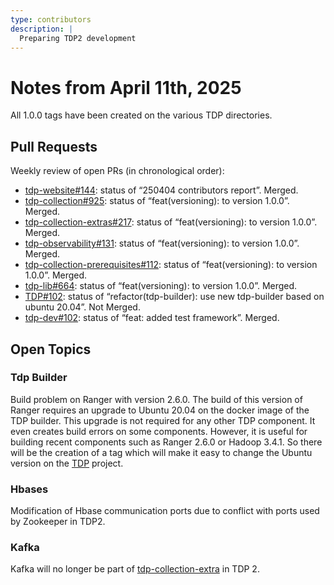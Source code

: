 ```yaml
---
type: contributors
description: |
  Preparing TDP2 development
---
```


# Notes from April 11th, 2025
 
All 1.0.0 tags have been created on the various TDP directories.

## Pull Requests

Weekly review of open PRs (in chronological order):

- [tdp-website#144](https://github.com/TOSIT-IO/tdp-website/pull/144): status of “250404 contributors report”. Merged.
- [tdp-collection#925](https://github.com/TOSIT-IO/tdp-collection/pull/925): status of “feat(versioning): to version 1.0.0”. Merged.
- [tdp-collection-extras#217](https://github.com/TOSIT-IO/tdp-collection-extras/pull/217): status of “feat(versioning): to version 1.0.0”. Merged.
- [tdp-observability#131](https://github.com/TOSIT-IO/tdp-observability/pull/131): status of “feat(versioning): to version 1.0.0”. Merged.
- [tdp-collection-prerequisites#112](https://github.com/TOSIT-IO/tdp-collection-prerequisites/pull/112): status of “feat(versioning): to version 1.0.0”. Merged.
- [tdp-lib#664](https://github.com/TOSIT-IO/tdp-lib/pull/644): status of “feat(versioning): to version 1.0.0”. Merged.
- [TDP#102](https://github.com/TOSIT-IO/TDP/pull/102): status of “refactor(tdp-builder): use new tdp-builder based on ubuntu 20.04”. Not Merged.
- [tdp-dev#102](https://github.com/TOSIT-IO/tdp-dev/pull/6): status of “feat: added test framework”. Merged.

## Open Topics

### Tdp Builder

Build problem on Ranger with version 2.6.0. The build of this version of Ranger requires an upgrade to Ubuntu 20.04 on the docker image of the TDP builder. This upgrade is not required for any other TDP component. It even creates build errors on some components. However, it is useful for building recent components such as Ranger 2.6.0 or Hadoop 3.4.1. So there will be the creation of a tag which will make it easy to change the Ubuntu version on the [TDP](https://github.com/TOSIT-IO/TDP/) project.

### Hbases

Modification of Hbase communication ports due to conflict with ports used by Zookeeper in TDP2.

### Kafka

Kafka will no longer be part of [tdp-collection-extra](https://github.com/TOSIT-IO/tdp-collection-extras/) in TDP 2.